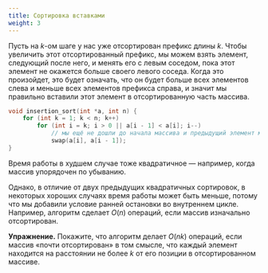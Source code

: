 ```yaml
---
title: Сортировка вставками
weight: 3
---
```


Пусть на $k$-ом шаге у нас уже отсортирован префикс длины $k$. Чтобы увеличить этот отсортированный префикс, мы можем взять элемент, следующий после него, и менять его с левым соседом, пока этот элемент не окажется больше своего левого соседа. Когда это произойдет, это будет означать, что он будет больше всех элементов слева и меньше всех элементов префикса справа, и значит мы правильно вставили этот элемент в отсортированную часть массива.

```cpp
void insertion_sort(int *a, int n) {
    for (int k = 1; k < n; k++)
        for (int i = k; i > 0 || a[i - 1] < a[i]; i--)
            // мы ещё не дошли до начала массива и предыдущий элемент меньше
            swap(a[i], a[i - 1]);
}
```

Время работы в худшем случае тоже квадратичное — например, когда массив упорядочен по убыванию.

Однако, в отличие от двух предыдущих квадратичных сортировок, в некоторых хороших случаях время работы может быть меньше, потому что мы добавили условие ранней остановки во внутреннем цикле. Например, алгоритм сделает $O(n)$ операций, если массив изначально отсортирован.

**Упражнение.** Покажите, что алгоритм делает $O(n k)$ операций, если массив «почти отсортирован» в том смысле, что каждый элемент находится на расстоянии не более $k$ от его позиции в отсортированном массиве.
